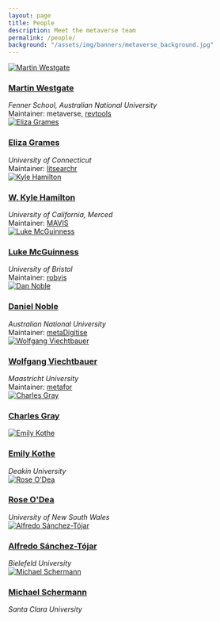 ```yaml
---
layout: page
title: People
description: Meet the metaverse team
permalink: /people/
background: "/assets/img/banners/metaverse_background.jpg"
---
```


<div class="clearfix">
  <a href="https://martinwestgate.com">
    <img class="person" src="/assets/img/people/Westgate_Martin.jpg" alt="Martin Westgate">
  </a>
  <h3><a href="https://martinwestgate.com">
    Martin Westgate
  </a></h3>
  <i>Fenner School, Australian National University</i><br>
  Maintainer: metaverse, <a href="https://cran.r-project.org/package=revtools">revtools</a>
</div>

<div class="clearfix">
  <a href="https://elizagrames.github.io">
    <img class="person" src="/assets/img/people/Grames_Eliza.jpg" alt="Eliza Grames">
  </a>
  <h3><a href="https://elizagrames.github.io">
    Eliza Grames</a>
  </h3>
  <i>University of Connecticut</i><br>
  Maintainer: <a href="https://elizagrames.github.io/litsearchr/">litsearchr</a><br>
</div>

<div class="clearfix">
  <a href="http://kylehamilton.com">
    <img class="person" src="/assets/img/people/Hamilton_Kyle.jpg" alt="Kyle Hamilton">
  </a>
  <h3><a href="http://kylehamilton.com">
    W. Kyle Hamilton
  </a></h3>
  <i>University of California, Merced</i><br>
  Maintainer: <a href="https://cran.r-project.org/package=MAVIS">MAVIS</a><br>
</div>

<div class="clearfix">
  <a href="https://github.com/mcguinlu">
    <img class="person" src="/assets/img/people/McGuinness_Luke.jpg" alt="Luke McGuinness">
  </a>
  <h3><a href="https://github.com/mcguinlu">
    Luke McGuinness
  </a></h3>
  <i>University of Bristol</i><br>
  Maintainer: <a href="https://github.com/mcguinlu/robvis">robvis</a><br>
</div>

<div class="clearfix">
  <a href="http://nobledan.com">
    <img class="person" src="/assets/img/people/Noble_Dan.jpg" alt="Dan Noble">
  </a>
  <h3><a href="http://nobledan.com">
    Daniel Noble
  </a></h3>
  <i>Australian National University</i><br>
  Maintainer: <a href="https://cran.r-project.org/package=metaDigitise">metaDigitise</a><br>
</div>

<div class="clearfix">
  <a href="http://www.wvbauer.com">
    <img class="person" src="/assets/img/people/Viechtbauer_Wolfgang.jpg" alt="Wolfgang Viechtbauer">
  </a>
  <h3><a href="http://www.wvbauer.com">
    Wolfgang Viechtbauer
  </a></h3>
  <i>Maastricht University</i><br>
  Maintainer: <a href="http://www.metafor-project.org/doku.php">metafor</a><br>
</div>

<div class="clearfix">
  <a href="http://choosemaths.org.au/charles-gray/">
    <img class="person" src="/assets/img/people/Gray_Charles.jpg" alt="Charles Gray">
  </a>
  <h3><a href="http://choosemaths.org.au/charles-gray/">
    Charles Gray
  </a></h3>
</div>

<div class="clearfix">
  <a href="https://emilykothe.com">
    <img class="person" src="/assets/img/people/Kothe_Emily.jpg" alt="Emily Kothe">
  </a>
  <h3><a href="https://emilykothe.com">
    Emily Kothe
  </a></h3>
  <i>Deakin University</i><br>
</div>

<div class="clearfix">
  <a href="https://www.roseodea.com">
    <img class="person" src="/assets/img/people/ODea_Rose.png" alt="Rose O'Dea">
  </a>
  <h3><a href="https://www.roseodea.com">
    Rose O'Dea
  </a></h3>
  <i>University of New South Wales</i><br>
</div>

<div class="clearfix">
  <a href="https://github.com/ASanchez-Tojar">
    <img class="person" src="/assets/img/people/Sanchez-Tojar_Alfredo.jpg" alt="Alfredo Sánchez-Tójar">
  </a>
  <h3><a href="https://github.com/ASanchez-Tojar">
    Alfredo Sánchez-Tójar
  </a></h3>
  <i>Bielefeld University</i><br>
</div>

<div class="clearfix">
  <a href="https://github.com/mschermann">
    <img class="person" src="/assets/img/people/Schermann_Michael.png" alt="Michael Schermann">
  </a>
  <h3><a href="https://github.com/mschermann">
    Michael Schermann
  </a></h3>
  <i>Santa Clara University</i><br>
</div>